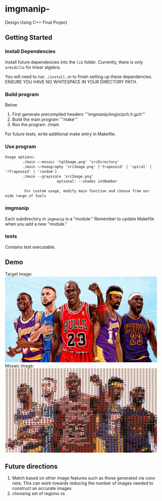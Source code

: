 # imgmanip-

Design Using C++ Final Project

## Getting Started

### Install Dependencies

Install future dependencies into the `lib` folder. Currently, there is only `armidillo` for linear algebra.

You will need to run `./install.sh` to finish setting up these dependencies. ENSURE YOU HAVE NO WHITESPACE IN YOUR DIRECTORY PATH.

### Build program

Below

1. First generate precompiled headers
   '''imgmanip/imgio/pch.h.gch'''
2. Build the main program
   '''make'''
3. Run the program
   ./main

For future tests, write additional make entry in Makefile.

### Use program
```
Usage options:
        ./main —-mosaic 'tgtImage.png' ‘srcDirectory'
        ./main ——homography 'srcImage.png' ['trapezoid' | 'spiral' | 'rTrapezoid' | 'random']
        ./main --grayscale 'srcImage.png' 
                        optional: --shades intNumber

         For custom usage, modify main function and choose from our wide range of tools

```

### imgmanip

Each subdirectory in `imgmanip` is a "module." Remember to update Makefile when you add a new "module."

### tests

Contains test executable.

## Demo

Target image:
![Alt text](imgs/tgt_imgs/goat.jpeg)
Mosaic image:
![Alt text](imgs/mosaic_imgs/mosaic.jpg)

## Future directions

1. Match based on other image features such as those generated via conv nets. This can work towards reducing the number of images needed to construct an accurate images
2. choosing set of regions vs
